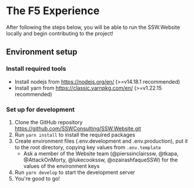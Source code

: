 # The F5 Experience

After following the steps below, you will be able to run the SSW.Website locally and begin contributing to the project!

## Environment setup

### Install required tools 

- Install nodejs from https://nodejs.org/en/ (>=v14.18.1 recommended)
- Install yarn from https://classic.yarnpkg.com/en/ (>=v1.22.15 recommended)

### Set up for development

1. Clone the GitHub repository https://github.com/SSWConsulting/SSW.Website.git
2. Run `yarn install` to install the required packages
3. Create environment files (.env.development and .env.production), put it to the root directory, copying key values from `.env.template`
    - Ask a member of the Website team (@pierssinclairssw, @tkapa, @AttackOnMorty, @lukecookssw, @ozairashfaqueSSW) for the values of the environment keys
4. Run `yarn develop` to start the development server
5. You're good to go!
